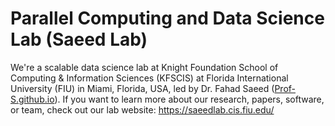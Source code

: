 # Parallel Computing and Data Science Lab (Saeed Lab)
We're a scalable data science lab at Knight Foundation School of Computing & Information Sciences (KFSCIS) at Florida International University (FIU) in Miami, Florida, USA, led by Dr. Fahad Saeed ([Prof-S.github.io](https://github.com/Prof-S)). If you want to learn more about our research, papers, software, or team, check out our lab website: https://saeedlab.cis.fiu.edu/
